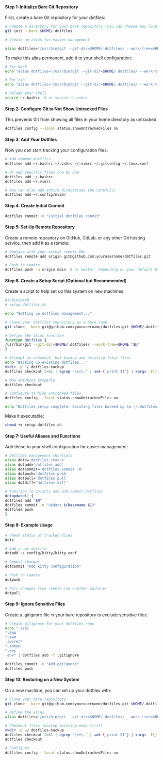 #### Step 1: Initialize Bare Git Repository
First, create a bare Git repository for your dotfiles:
```bash
# Create a directory for your bare repository (you can choose any location)
git init --bare $HOME/.dotfiles

# Create an alias for easier management

alias dotfiles='/usr/bin/git --git-dir=$HOME/.dotfiles/ --work-tree=$HOME'
```
To make this alias permanent, add it to your shell configuration:

```bash
# For bash
echo "alias dotfiles='/usr/bin/git --git-dir=$HOME/.dotfiles/ --work-tree=$HOME'" >> ~/.bashrc

# For zsh
echo "alias dotfiles='/usr/bin/git --git-dir=$HOME/.dotfiles/ --work-tree=$HOME'" >> ~/.zshrc

# Reload your shell
source ~/.bashrc  # or source ~/.zshrc
```
#### Step 2: Configure Git to Not Show Untracked Files
This prevents Git from showing all files in your home directory as untracked:

```bash
dotfiles config --local status.showUntrackedFiles no
```

#### Step 3: Add Your Dotfiles
Now you can start tracking your configuration files:

```bash
# Add common dotfiles
dotfiles add ~/.bashrc ~/.zshrc ~/.vimrc ~/.gitconfig ~/.tmux.conf

# Or add specific files one by one
dotfiles add ~/.bashrc
dotfiles add ~/.vimrc

# You can also add entire directories (be careful!)
dotfiles add ~/.config/nvim/
```

#### Step 4: Create Initial Commit
```bash
dotfiles commit -m "Initial dotfiles commit"
```

#### Step 5: Set Up Remote Repository
Create a remote repository on GitHub, GitLab, or any other Git hosting service, then add it as a remote:

```bash
# Replace with your actual remote URL
dotfiles remote add origin git@github.com:yourusername/dotfiles.git

# Push to remote
dotfiles push -u origin main  # or master, depending on your default branch name
```

#### Step 6: Create a Setup Script (Optional but Recommended)
Create a script to help set up this system on new machines:

```bash
#!/bin/bash
# setup-dotfiles.sh

echo "Setting up dotfiles management..."

# Clone your dotfiles repository as a bare repo
git clone --bare git@github.com:yourusername/dotfiles.git $HOME/.dotfiles

# Define the alias function
function dotfiles {
/usr/bin/git --git-dir=$HOME/.dotfiles/ --work-tree=$HOME "$@"
}

# Attempt to checkout, but backup any existing files first
echo "Backing up existing dotfiles..."
mkdir -p ~/.dotfiles-backup
dotfiles checkout 2>&1 | egrep "\s+\." | awk {'print $1'} | xargs -I{} mv {} ~/.dotfiles-backup/{}

# Now checkout properly
dotfiles checkout

# Configure to hide untracked files
dotfiles config --local status.showUntrackedFiles no

echo "Dotfiles setup complete! Existing files backed up to ~/.dotfiles-backup/"
```

Make it executable:

```bash
chmod +x setup-dotfiles.sh
```

#### Step 7: Useful Aliases and Functions
Add these to your shell configuration for easier management:

```bash
# Dotfiles management shortcuts
alias dots='dotfiles status'
alias dotadd='dotfiles add'
alias dotcommit='dotfiles commit -m'
alias dotpush='dotfiles push'
alias dotpull='dotfiles pull'
alias dotdiff='dotfiles diff'

# Function to quickly add and commit dotfiles
dotupdate() {
dotfiles add "$@"
dotfiles commit -m "Update $(basename $1)"
dotfiles push
}
```

#### Step 8: Example Usage
```bash
# Check status of tracked files
dots

# Add a new dotfile
dotadd ~/.config/kitty/kitty.conf

# Commit changes
dotcommit "Add kitty configuration"

# Push to remote
dotpush

# Pull changes from remote (on another machine)
dotpull
```

#### Step 9: Ignore Sensitive Files
Create a .gitignore file in your bare repository to exclude sensitive files:

```bash
# Create gitignore for your dotfiles repo
echo ".ssh/
*.swp
*.swo
.secret*
*.token
*.key
.env" | dotfiles add -f .gitignore

dotfiles commit -m "Add gitignore"
dotfiles push
```

#### Step 10: Restoring on a New System
On a new machine, you can set up your dotfiles with:

```bash
# Clone your bare repository
git clone --bare git@github.com:yourusername/dotfiles.git $HOME/.dotfiles

# Define the alias
alias dotfiles='/usr/bin/git --git-dir=$HOME/.dotfiles/ --work-tree=$HOME'

# Checkout files (backup existing ones first)
mkdir -p ~/.dotfiles-backup
dotfiles checkout 2>&1 | egrep "\s+\." | awk {'print $1'} | xargs -I{} mv {} ~/.dotfiles-backup/{}
dotfiles checkout

# Configure
dotfiles config --local status.showUntrackedFiles no
```
